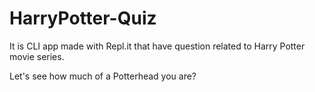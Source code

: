# HarryPotter-Quiz

It is CLI app  made with Repl.it that have question related to Harry Potter movie series.

Let's see how much of a Potterhead you are?
